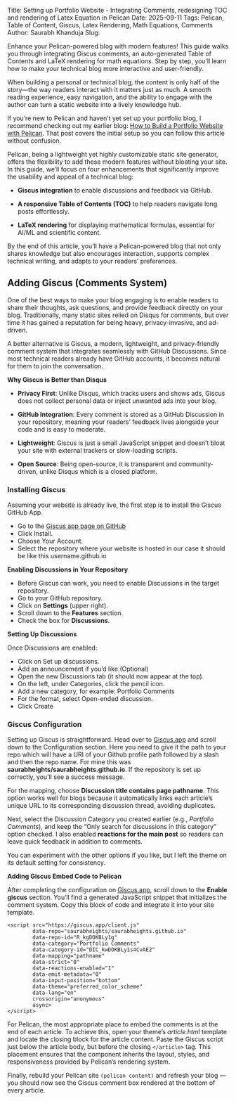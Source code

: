 Title: Setting up Portfolio Website - Integrating Comments, redesigning TOC and rendering of Latex Equation in Pelican
Date: 2025-09-11
Tags: Pelican, Table of Content, Giscus, Latex Rendering, Math Equations, Comments
Author: Saurabh Khanduja
Slug: 

Enhance your Pelican-powered blog with modern features! This guide walks you through integrating Giscus comments, an auto-generated Table of Contents and LaTeX rendering for math equations. Step by step, you’ll learn how to make your technical blog more interactive and user-friendly.

When building a personal or technical blog, the content is only half of the story—the way readers interact with it matters just as much. A smooth reading experience, easy navigation, and the ability to engage with the author can turn a static website into a lively knowledge hub.

If you’re new to Pelican and haven’t yet set up your portfolio blog, I recommend checking out my earlier blog: [How to Build a Portfolio Website with Pelican](https://building-website-using-pelican.html). That post covers the initial setup so you can follow this article without confusion.

Pelican, being a lightweight yet highly customizable static site generator, offers the flexibility to add these modern features without bloating your site. In this guide, we’ll focus on four enhancements that significantly improve the usability and appeal of a technical blog:

* **Giscus integration** to enable discussions and feedback via GitHub.

* **A responsive Table of Contents (TOC)** to help readers navigate long posts effortlessly.

* **LaTeX rendering** for displaying mathematical formulas, essential for AI/ML and scientific content.

By the end of this article, you’ll have a Pelican-powered blog that not only shares knowledge but also encourages interaction, supports complex technical writing, and adapts to your readers’ preferences.

## Adding Giscus (Comments System)

One of the best ways to make your blog engaging is to enable readers to share their thoughts, ask questions, and provide feedback directly on your blog. Traditionally, many static sites relied on Disqus for comments, but over time it has gained a reputation for being heavy, privacy-invasive, and ad-driven.

A better alternative is Giscus, a modern, lightweight, and privacy-friendly comment system that integrates seamlessly with GitHub Discussions. Since most technical readers already have GitHub accounts, it becomes natural for them to join the conversation.

**Why Giscus is Better than Disqus**

* **Privacy First**: Unlike Disqus, which tracks users and shows ads, Giscus does not collect personal data or inject unwanted ads into your blog.

* **GitHub Integration**: Every comment is stored as a GitHub Discussion in your repository, meaning your readers’ feedback lives alongside your code and is easy to moderate.

* **Lightweight**: Giscus is just a small JavaScript snippet and doesn’t bloat your site with external trackers or slow-loading scripts.

* **Open Source**: Being open-source, it is transparent and community-driven, unlike Disqus which is a closed platform.

### Installing Giscus

Assuming your website is already live, the first step is to install the Giscus GitHub App.

* Go to the [Giscus app page on GitHub](https://github.com/apps/giscus)
* Click Install.
* Choose Your Account.
* Select the repository where your website is hosted in our case it should be like this username.github.io

**Enabling Discussions in Your Repository**

* Before Giscus can work, you need to enable Discussions in the target repository.
* Go to your GitHub repository.
* Click on **Settings** (upper right).
* Scroll down to the **Features** section.
* Check the box for **Discussions**.

**Setting Up Discussions**

Once Discussions are enabled:

* Click on Set up discussions.
* Add an announcement if you’d like.(Optional)
* Open the new Discussions tab (it should now appear at the top).
* On the left, under Categories, click the pencil icon.
* Add a new category, for example: Portfolio Comments
* For the format, select Open-ended discussion.
* Click Create

### Giscus Configuration

Setting up Giscus is straightforward. Head over to [Giscus.app](https://giscus.app/) and scroll down to the Configuration section. Here you need to give it the path to your repo which will have a URI of your Github profile path followed by a slash and then the repo name. For mine this was **saurabheights/saurabheights.github.io**. If the repository is set up correctly, you’ll see a success message.

For the mapping, choose **Discussion title contains page pathname**. This option works well for blogs because it automatically links each article’s unique URL to its corresponding discussion thread, avoiding duplicates.

Next, select the Discussion Category you created earlier (e.g., *Portfolio Comments*), and keep the “Only search for discussions in this category” option checked. I also enabled **reactions for the main post** so readers can leave quick feedback in addition to comments.

You can experiment with the other options if you like, but I left the theme on its default setting for consistency.

**Adding Giscus Embed Code to Pelican**

After completing the configuration on [Giscus.app](https://giscus.app/), scroll down to the **Enable giscus** section. You’ll find a generated JavaScript snippet that initializes the comment system. Copy this block of code and integrate it into your site template.
```
<script src="https://giscus.app/client.js"
        data-repo="saurabheights/saurabheights.github.io"
        data-repo-id="R_kgDOKBLy1g"
        data-category="Portfolio Comments"
        data-category-id="DIC_kwDOKBLy1s4CvAE2"
        data-mapping="pathname"
        data-strict="0"
        data-reactions-enabled="1"
        data-emit-metadata="0"
        data-input-position="bottom"
        data-theme="preferred_color_scheme"
        data-lang="en"
        crossorigin="anonymous"
        async>
</script>

```
For Pelican, the most appropriate place to embed the comments is at the end of each article. To achieve this, open your theme’s *article.html* template and locate the closing block for the article content. Paste the Giscus script just below the article body, but before the closing `</article>` tag. This placement ensures that the component inherits the layout, styles, and responsiveness provided by Pelican’s rendering system.

Finally, rebuild your Pelican site `(pelican content)` and refresh your blog — you should now see the Giscus comment box rendered at the bottom of every article.